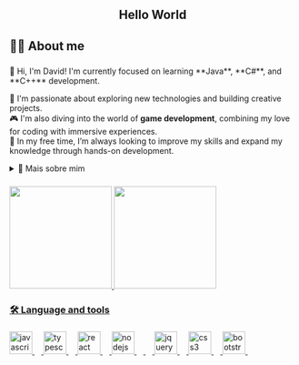 <!--title-->

<h2 align="center">Hello World</h2>


###

<h2 align="left">👨‍💻 About me</h2>

###

<p align="left">👋 Hi, I'm David!  
I'm currently focused on learning **Java**, **C#**, and **C++** development.

🔭 I'm passionate about exploring new technologies and building creative projects.  
🎮 I'm also diving into the world of **game development**, combining my love for coding with immersive experiences.  
🌱 In my free time, I’m always looking to improve my skills and expand my knowledge through hands-on development.
<br></p>

<!-- Dropdown -->
<details>
  <summary>💾 Mais sobre mim</summary>

💬 Tenho 32 anos e atualmente moro em Curitiba, Paraná, Brasil. Sou movido pela paixão de resolver problemas complexos com tecnologias inovadoras, constantemente aprimorando minhas habilidades e aplicando-as em projetos práticos que evoluem a cada dia. Minha jornada é marcada pelo compromisso em me manter atualizado com as últimas tendências e buscar excelência na área de desenvolvimento.

🎮 Além do meu trabalho com desenvolvimento, estou me aprofundando no mundo do **desenvolvimento de jogos**, combinando minhas habilidades de programação com criatividade para criar experiências imersivas e envolventes.

⚡ Quando não estou programando, gosto de ler documentação e aprender sobre tecnologias emergentes para me manter à frente das tendências. Também dou prioridade ao tempo de qualidade com minha família e amigos. Como entusiasta de videogames, encontro prazer nos jogos não apenas como entretenimento, mas também como uma fonte de inspiração para meus próprios projetos.

</details>


###

<div>
<a href="https://github.com/DavidLopesTeixeira">
<img loading="lazy" height="180em" src="https://github-readme-stats.vercel.app/api/top-langs/?username=DavidLopesTeixeira&layout=compact&langs_count=7&theme=dracula"/>
<img loading="lazy" height="180em" src="https://github-readme-stats.vercel.app/api?username=DavidLopesTeixeira&show_icons=true&theme=dracula&include_all_commits=true&count_private=true"/>
</div>

<h3 align="left">🛠 Language and tools</h3>

###

<div align="left">
  <img src="https://cdn.jsdelivr.net/gh/devicons/devicon/icons/javascript/javascript-original.svg" height="40" alt="javascript logo"  />
  <img width="12" />
  <img src="https://cdn.jsdelivr.net/gh/devicons/devicon/icons/typescript/typescript-original.svg" height="40" alt="typescript logo"  />
  <img width="12" />
  <img src="https://cdn.jsdelivr.net/gh/devicons/devicon/icons/react/react-original.svg" height="40" alt="react logo"  />
  <img width="12" />
  <img src="https://cdn.jsdelivr.net/gh/devicons/devicon/icons/nodejs/nodejs-original.svg" height="40" alt="nodejs logo"  />
  <img width="12" />
  <img width="12" />
  <img src="https://cdn.jsdelivr.net/gh/devicons/devicon/icons/jquery/jquery-original.svg" height="40" alt="jquery logo"  />
  <img width="12" />
  <img src="https://cdn.jsdelivr.net/gh/devicons/devicon/icons/css3/css3-original.svg" height="40" alt="css3 logo"  />
  <img width="12" />
  <img src="https://cdn.jsdelivr.net/gh/devicons/devicon/icons/bootstrap/bootstrap-original.svg" height="40" alt="bootstrap logo"  />
  <img width="12" />
</div>

###

